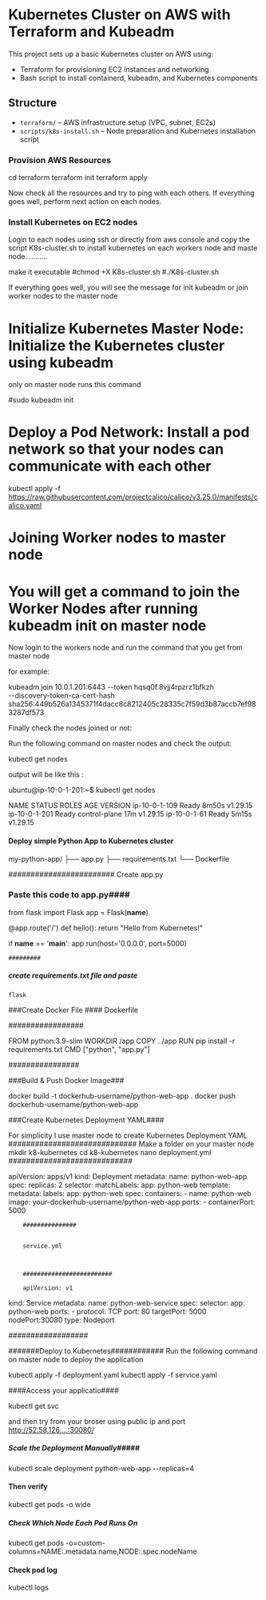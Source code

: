 # Kubernetes Cluster on AWS with Terraform and Kubeadm

This project sets up a basic Kubernetes cluster on AWS using:
- Terraform for provisioning EC2 instances and networking
- Bash script to install containerd, kubeadm, and Kubernetes components


## Structure

- `terraform/` – AWS infrastructure setup (VPC, subnet, EC2s)
- `scripts/k8s-install.sh` – Node preparation and Kubernetes installation script


### Provision AWS Resources


cd terraform
terraform init
terraform apply

Now check all the resources and try to ping with each others. If everything goes well, perform next action on each nodes.


### Install Kubernetes on EC2 nodes

Login to each nodes using ssh or directly from aws console and copy the script K8s-cluster.sh  to install kubernetes on each workers node and maste node...........

make it executable
#chmod +X K8s-cluster.sh
#./K8s-cluster.sh

If everything goes well, you will see the message for init kubeadm or join worker nodes to the master node


# Initialize Kubernetes Master Node: Initialize the Kubernetes cluster using kubeadm

only on master node runs this command 


#sudo kubeadm init

# Deploy a Pod Network: Install a pod network so that your nodes can communicate with each other

 kubectl apply -f https://raw.githubusercontent.com/projectcalico/calico/v3.25.0/manifests/calico.yaml

# Joining Worker nodes to master node 
 # You will get a command to join the Worker Nodes after running kubeadm init on master node 

 Now login to the workers node and run the command that you get from master node
 
 for example: 
 
 kubeadm join 10.0.1.201:6443 --token hqsq0f.8vjj4rpzrz1bfkzh \
        --discovery-token-ca-cert-hash sha256:449b526a1345371f4dacc8c8212405c28335c7f59d3b87accb7ef983287df573 

Finally check the nodes joined or not:

Run the following command on master nodes and check the output:

kubectl get nodes 

output will be like this :

ubuntu@ip-10-0-1-201:~$ kubectl get nodes

NAME            STATUS   ROLES           AGE     VERSION
ip-10-0-1-109   Ready    <none>          8m50s   v1.29.15
ip-10-0-1-201   Ready    control-plane   17m     v1.29.15
ip-10-0-1-61    Ready    <none>          5m15s   v1.29.15


#### Deploy simple Python App to Kubernetes cluster ###

my-python-app/
├── app.py
├── requirements.txt
└── Dockerfile

########################
Create app.py
### Paste this code to app.py####

from flask import Flask
app = Flask(__name__)

@app.route('/')
def hello():
    return "Hello from Kubernetes!"

if __name__ == '__main__':
    app.run(host='0.0.0.0', port=5000)

    #########

  #####  create requirements.txt file and paste #####
    flask


###Create Docker File ####
Dockerfile

#################

FROM python:3.9-slim
WORKDIR /app
COPY . /app
RUN pip install -r requirements.txt
CMD ["python", "app.py"]

################



###Build & Push Docker Image###

docker build -t dockerhub-username/python-web-app .
docker push dockerhub-username/python-web-app

###Create Kubernetes Deployment YAML####

For simplicity I use master node to create Kubernetes Deployment YAML
#############################
Make a folder on your master node
mkdir k8-kubernetes
cd k8-kubernetes
nano deployment.yml
############################

apiVersion: apps/v1
kind: Deployment
metadata:
  name: python-web-app
spec:
  replicas: 2
  selector:
    matchLabels:
      app: python-web
  template:
    metadata:
      labels:
        app: python-web
    spec:
      containers:
      - name: python-web
        image: your-dockerhub-username/python-web-app
        ports:
        - containerPort: 5000

        ###############


        service.yml

        

        #########################

        apiVersion: v1
kind: Service
metadata:
  name: python-web-service
spec:
  selector:
    app: python-web
  ports:
    - protocol: TCP
      port: 80
      targetPort: 5000
      nodePort:30080
  type: Nodeport


  ##################


 #######Deploy to Kubernetes############
 Run the following command on master node to deploy the application

 kubectl apply -f deployment.yaml
 kubectl apply -f service.yaml

 ####Access your applicatio####

 kubectl get svc

and then try from your broser using public ip and port
http://52.58.126....:30080/

#####  Scale the Deployment Manually#####
kubectl scale deployment python-web-app --replicas=4


#### Then verify ####

kubectl get pods -o wide


##### Check Which Node Each Pod Runs On ####
kubectl get pods -o=custom-columns=NAME:.metadata.name,NODE:.spec.nodeName

#### Check pod log ####

kubectl logs <pod-name>











